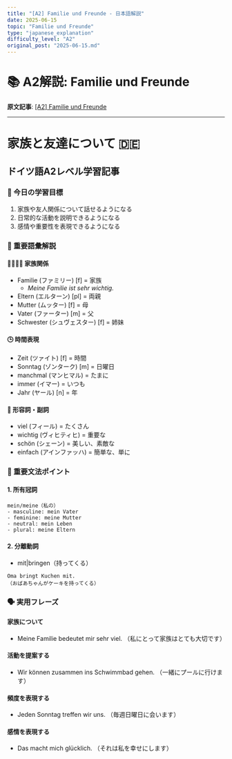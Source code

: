 ```yaml
---
title: "[A2] Familie und Freunde - 日本語解説"
date: 2025-06-15
topic: "Familie und Freunde"
type: "japanese_explanation"
difficulty_level: "A2"
original_post: "2025-06-15.md"
---
```


# 📚 A2解説: Familie und Freunde

**原文記事**: [[A2] Familie und Freunde](2025-06-15.md)

---

# 家族と友達について 🇩🇪
## ドイツ語A2レベル学習記事

### 🎯 今日の学習目標
1. 家族や友人関係について話せるようになる
2. 日常的な活動を説明できるようになる
3. 感情や重要性を表現できるようになる

### 📖 重要語彙解説

#### 👨‍👩‍👧‍👦 家族関係
- Familie (ファミリー) [f] = 家族
  - _Meine Familie ist sehr wichtig._ 
- Eltern (エルターン) [pl] = 両親
- Mutter (ムッター) [f] = 母
- Vater (ファーター) [m] = 父
- Schwester (シュヴェスター) [f] = 姉妹

#### 🕒 時間表現
- Zeit (ツァイト) [f] = 時間
- Sonntag (ゾンターク) [m] = 日曜日
- manchmal (マンヒマル) = たまに
- immer (イマー) = いつも
- Jahr (ヤール) [n] = 年

#### 🎯 形容詞・副詞
- viel (フィール) = たくさん
- wichtig (ヴィヒティヒ) = 重要な
- schön (シェーン) = 美しい、素敵な
- einfach (アインファッハ) = 簡単な、単に

### 📝 重要文法ポイント

#### 1. 所有冠詞
```
mein/meine（私の）
- masculine: mein Vater
- feminine: meine Mutter
- neutral: mein Leben
- plural: meine Eltern
```

#### 2. 分離動詞
- mit|bringen（持ってくる）
```
Oma bringt Kuchen mit.
（おばあちゃんがケーキを持ってくる）
```

### 🗣️ 実用フレーズ

#### 家族について
- Meine Familie bedeutet mir sehr viel.
（私にとって家族はとても大切です）

#### 活動を提案する
- Wir können zusammen ins Schwimmbad gehen.
（一緒にプールに行けます）

#### 頻度を表現する
- Jeden Sonntag treffen wir uns.
（毎週日曜日に会います）

#### 感情を表現する
- Das macht mich glücklich.
（それは私を幸せにします）
